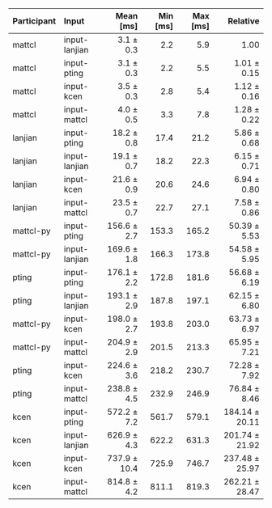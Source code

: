 | Participant | Input | Mean [ms] | Min [ms] | Max [ms] | Relative |
|:---|:---|---:|---:|---:|---:|
| mattcl | input-lanjian | 3.1 ± 0.3 | 2.2 | 5.9 | 1.00 |
| mattcl | input-pting | 3.1 ± 0.3 | 2.2 | 5.5 | 1.01 ± 0.15 |
| mattcl | input-kcen | 3.5 ± 0.3 | 2.8 | 5.4 | 1.12 ± 0.16 |
| mattcl | input-mattcl | 4.0 ± 0.5 | 3.3 | 7.8 | 1.28 ± 0.22 |
| lanjian | input-pting | 18.2 ± 0.8 | 17.4 | 21.2 | 5.86 ± 0.68 |
| lanjian | input-lanjian | 19.1 ± 0.7 | 18.2 | 22.3 | 6.15 ± 0.71 |
| lanjian | input-kcen | 21.6 ± 0.9 | 20.6 | 24.6 | 6.94 ± 0.80 |
| lanjian | input-mattcl | 23.5 ± 0.7 | 22.7 | 27.1 | 7.58 ± 0.86 |
| mattcl-py | input-pting | 156.6 ± 2.7 | 153.3 | 165.2 | 50.39 ± 5.53 |
| mattcl-py | input-lanjian | 169.6 ± 1.8 | 166.3 | 173.8 | 54.58 ± 5.95 |
| pting | input-pting | 176.1 ± 2.2 | 172.8 | 181.6 | 56.68 ± 6.19 |
| pting | input-lanjian | 193.1 ± 2.9 | 187.8 | 197.1 | 62.15 ± 6.80 |
| mattcl-py | input-kcen | 198.0 ± 2.7 | 193.8 | 203.0 | 63.73 ± 6.97 |
| mattcl-py | input-mattcl | 204.9 ± 2.9 | 201.5 | 213.3 | 65.95 ± 7.21 |
| pting | input-kcen | 224.6 ± 3.6 | 218.2 | 230.7 | 72.28 ± 7.92 |
| pting | input-mattcl | 238.8 ± 4.5 | 232.9 | 246.9 | 76.84 ± 8.46 |
| kcen | input-pting | 572.2 ± 7.2 | 561.7 | 579.1 | 184.14 ± 20.11 |
| kcen | input-lanjian | 626.9 ± 4.3 | 622.2 | 631.3 | 201.74 ± 21.92 |
| kcen | input-kcen | 737.9 ± 10.4 | 725.9 | 746.7 | 237.48 ± 25.97 |
| kcen | input-mattcl | 814.8 ± 4.2 | 811.1 | 819.3 | 262.21 ± 28.47 |
